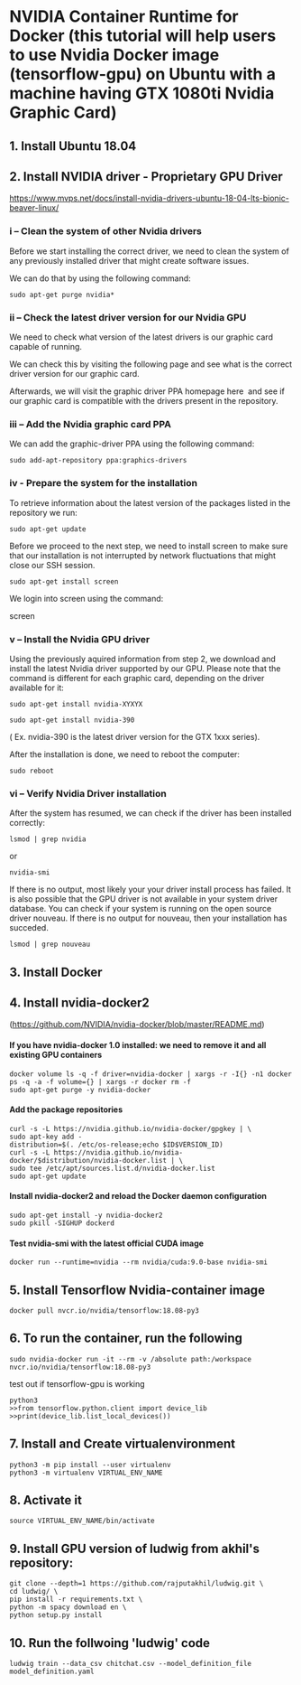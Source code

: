 # NVIDIA Container Runtime for Docker (this tutorial will help users to use Nvidia Docker image (tensorflow-gpu) on Ubuntu with a machine having GTX 1080ti Nvidia Graphic Card)

## 1. Install Ubuntu 18.04

## 2. Install NVIDIA driver - Proprietary GPU Driver

https://www.mvps.net/docs/install-nvidia-drivers-ubuntu-18-04-lts-bionic-beaver-linux/

### i – Clean the system of other Nvidia drivers

Before we start installing the correct driver, we need to clean the system of any previously installed driver that might create software issues.

We can do that by using the following command:

    sudo apt-get purge nvidia*

### ii – Check the latest driver version for our Nvidia GPU

We need to check what version of the latest drivers is our graphic card capable of running.

We can check this by visiting the following page and see what is the correct driver version for our graphic card.

Afterwards, we will visit the graphic driver PPA homepage here  and see if our graphic card is compatible with the drivers present in the repository.

### iii – Add the Nvidia graphic card PPA

We can add the graphic-driver PPA using the following command:

    sudo add-apt-repository ppa:graphics-drivers

### iv - Prepare the system for the installation

To retrieve information about the latest version of the packages listed in the repository we run:

    sudo apt-get update

Before we proceed to the next step, we need to install screen to make sure that our installation is not interrupted by network fluctuations that might close our SSH session.

    sudo apt-get install screen

We login into screen using the command:

screen

### v – Install the Nvidia GPU driver

Using the previously aquired information from step 2, we download and install the latest Nvidia driver supported by our GPU. Please note that the command is different for each graphic card, depending on the driver available for it:

    sudo apt-get install nvidia-XYXYX

    sudo apt-get install nvidia-390

( Ex. nvidia-390 is the latest driver version for the GTX 1xxx series).

After the installation is done, we need to reboot the computer:

    sudo reboot

### vi – Verify Nvidia Driver installation

After the system has resumed, we can check if the driver has been installed correctly:

    lsmod | grep nvidia

or

    nvidia-smi

If there is no output, most likely your your driver install process has failed. It is also possible that the GPU driver is not available in your system driver database. You can check if your system is running on the open source driver nouveau. If there is no output for nouveau, then your installation has succeded.

    lsmod | grep nouveau

## 3. Install Docker

## 4. Install nvidia-docker2

(https://github.com/NVIDIA/nvidia-docker/blob/master/README.md)

#### If you have nvidia-docker 1.0 installed: we need to remove it and all existing GPU containers
    docker volume ls -q -f driver=nvidia-docker | xargs -r -I{} -n1 docker ps -q -a -f volume={} | xargs -r docker rm -f
    sudo apt-get purge -y nvidia-docker

#### Add the package repositories
    curl -s -L https://nvidia.github.io/nvidia-docker/gpgkey | \
    sudo apt-key add -
    distribution=$(. /etc/os-release;echo $ID$VERSION_ID)
    curl -s -L https://nvidia.github.io/nvidia-docker/$distribution/nvidia-docker.list | \
    sudo tee /etc/apt/sources.list.d/nvidia-docker.list
    sudo apt-get update

#### Install nvidia-docker2 and reload the Docker daemon configuration
    sudo apt-get install -y nvidia-docker2
    sudo pkill -SIGHUP dockerd

#### Test nvidia-smi with the latest official CUDA image
    docker run --runtime=nvidia --rm nvidia/cuda:9.0-base nvidia-smi

## 5. Install Tensorflow Nvidia-container image

    docker pull nvcr.io/nvidia/tensorflow:18.08-py3

## 6. To run the container, run the following

    sudo nvidia-docker run -it --rm -v /absolute path:/workspace nvcr.io/nvidia/tensorflow:18.08-py3

test out if tensorflow-gpu is working

    python3
    >>from tensorflow.python.client import device_lib
    >>print(device_lib.list_local_devices())

## 7. Install and Create virtualenvironment

    python3 -m pip install --user virtualenv
    python3 -m virtualenv VIRTUAL_ENV_NAME

## 8. Activate it

    source VIRTUAL_ENV_NAME/bin/activate

## 9. Install GPU version of ludwig from akhil's repository:

    git clone --depth=1 https://github.com/rajputakhil/ludwig.git \
    cd ludwig/ \
    pip install -r requirements.txt \
    python -m spacy download en \
    python setup.py install

## 10. Run the follwoing 'ludwig' code

    ludwig train --data_csv chitchat.csv --model_definition_file model_definition.yaml
